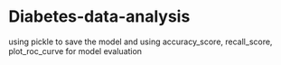 # Diabetes-data-analysis
using pickle to save the model  and using accuracy_score, recall_score, plot_roc_curve for model evaluation
